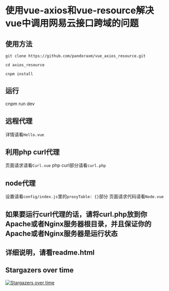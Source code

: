 # 使用vue-axios和vue-resource解决vue中调用网易云接口跨域的问题

## 使用方法
```
git clone https://github.com/pandoraxm/vue_axios_resource.git
```

```
cd axios_resource
```

```
cnpm install
```
## 运行
cnpm run dev

## 远程代理
详情请看`Hello.vue`
## 利用php curl代理
页面请求请看`Curl.vue`
php curl部分请看`curl.php`
## node代理
设置请看`config/index.js`里的`proxyTable: {}`部分
页面请求代码请看`Node.vue`

## 如果要运行curl代理的话，请将curl.php放到你Apache或者Nginx服务器根目录，并且保证你的Apache或者Nginx服务器是运行状态

## 详细说明，请看readme.html


## Stargazers over time

[![Stargazers over time](https://starchart.cc/pandoraxm/vue_axios_resource.svg)](https://starchart.cc/pandoraxm/vue_axios_resource)

